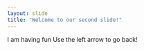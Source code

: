 ```yaml
---
layout: slide
title: "Welcome to our second slide!"
---
```

I am having fun
Use the left arrow to go back!
